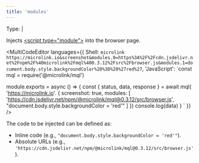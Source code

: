 ```yaml
---
title: 'modules'
---
```


Type: <TypeContainer><Type children='<string>'/> | <Type children='<string[]>'/></TypeContainer>

Injects [&lt;script type="module"&gt;](https://v8.dev/features/modules) into the browser page.

<MultiCodeEditor languages={{
  Shell: `microlink https://microlink.io&screenshot&modules.0=https%3A%2F%2Fcdn.jsdelivr.net%2Fnpm%2F%40microlink%2Fmql%400.3.12%2Fsrc%2Fbrowser.js&modules.1=document.body.style.backgroundColor%20%3D%20%27red%27`,
  'JavaScript': `const mql = require('@microlink/mql')
 
module.exports = async () => {
  const { status, data, response } = await mql(
    'https://microlink.io'. { 
      screenshot: true,
      modules: [
        'https://cdn.jsdelivr.net/npm/@microlink/mql@0.3.12/src/browser.js', 
        "document.body.style.backgroundColor = 'red'"
      ]
  })
  console.log(data)
}
  `
  }} 
/>

The code to be injected can be defined as:

- Inline code (e.g., `"document.body.style.backgroundColor = 'red'"`).
- Absolute URLs (e.g., `'https://cdn.jsdelivr.net/npm/@microlink/mql@0.3.12/src/browser.js'`).
